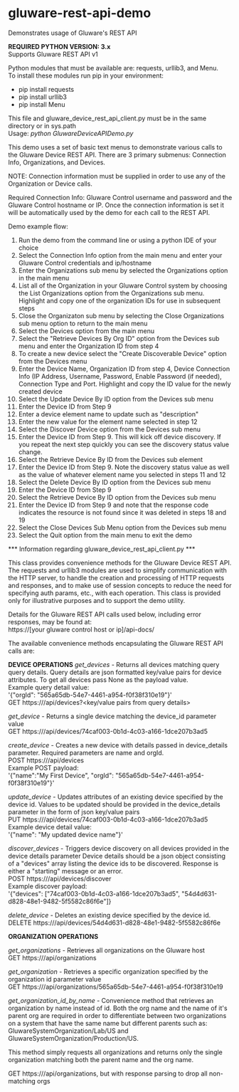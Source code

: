 ﻿# gluware-rest-api-demo

Demonstrates usage of Gluware's REST API

**REQUIRED PYTHON VERSION: 3.x**  
Supports Gluware REST API v1

Python modules that must be available are: requests, urllib3, and Menu.  
To install these modules run pip in your environment:
 - pip install requests 
 - pip install urllib3 
 - pip install Menu

This file and gluware_device_rest_api_client.py must be in the same directory or in sys.path  
Usage: *python GluwareDeviceAPIDemo.py*

This demo uses a set of basic text menus to demonstrate various calls to the Gluware Device REST API. There are 3 primary submenus: Connection Info, Organizations, and Devices.

NOTE: Connection information must be supplied in order to use any of the Organization or Device calls.

Required Connection Info: Gluware Control username and password and the Gluware Control hostname or IP.
Once the connection information is set it will be automatically used by the demo for each call to the REST API.

Demo example flow:
1.  Run the demo from the command line or using a python IDE of your choice
2.  Select the Connection Info option from the main menu and enter your Gluware Control credentials and ip/hostname
3.  Enter the Organizations sub menu by selected the Organizations option in the main menu
4.  List all of the Organization in your Gluware Control system by choosing the List Organizations option from the Organizations sub menu. Highlight and copy one of the organization IDs for use in subsequent steps
5.  Close the Organizaton sub menu by selecting the Close Organizations sub menu option to return to the main menu
6.  Select the Devices option from the main menu
7.  Select the "Retrieve Devices By Org ID" option from the Devices sub menu and enter the Organization ID from step 4
8.  To create a new device select the "Create Discoverable Device" option from the Devices menu
9.  Enter the Device Name, Organization ID from step 4, Device Connection Info (IP Address, Username, Password, Enable Password (if needed), Connection Type and Port. Highlight and copy the ID value for the newly created device
10.  Select the Update Device By ID option from the Devices sub menu
11.  Enter the Device ID from Step 9
12.  Enter a device element name to update such as "description"
13.  Enter the new value for the element name selected in step 12
14.  Select the Discover Device option from the Devices sub menu
15.  Enter the Device ID from Step 9. This will kick off device discovery. If you repeat the next step quickly you can see the discovery status value change.
16.  Select the Retrieve Device By ID from the Devices sub element
17.  Enter the Device ID from Step 9. Note the discovery status value as well as the value of whatever element name you selected in steps 11 and 12
18.  Select the Delete Device By ID option from the Devices sub menu
19.  Enter the Device ID from Step 9
20.  Select the Retrieve Device By ID option from the Devices sub menu
21.  Enter the Device ID from Step 9 and note that the response code indicates the resource is not found since it was deleted in steps 18 and 19
22.  Select the Close Devices Sub Menu option from the Devices sub menu
23.  Select the Quit option from the main menu to exit the demo

*** Information regarding gluware_device_rest_api_client.py ***

This class provides convenience methods for the Gluware Device REST API. The requests and urllib3 modules are used to simplify communication with the HTTP server, to handle the creation and processing of HTTP requests and responses, and to make use of session concepts to reduce the need for specifying auth params, etc., with each operation. This class is provided only for illustrative purposes and to support the demo utility.

Details for the Gluware REST API calls used below, including error responses, may be found at:  
https://[your gluware control host or ip]/api-docs/ 

The available convenience methods encapsulating the Gluware REST API calls are:  

**DEVICE OPERATIONS** 
*get_devices* - Returns all devices matching query query details. Query details are json formatted key/value pairs for device attributes. To get all devices pass None as the payload value.   
Example query detail value:  
'{"orgId": "565a65db-54e7-4461-a954-f0f38f310e19"}'  
GET https:///api/devices?<key/value pairs from query details>

*get_device* - Returns a single device matching the device_id parameter value  
GET https:///api/devices/74caf003-0b1d-4c03-a166-1dce207b3ad5 

*create_device* - Creates a new device with details passed in device_details parameter. Required parameters are name and orgId.  
POST https:///api/devices  
Example POST payload:  
'{"name":"My First Device", "orgId": "565a65db-54e7-4461-a954-f0f38f310e19"}'

*update_device* - Updates attributes of an existing device specified by the device id. Values to be updated should be provided in the device_details parameter in the form of json key/value pairs  
PUT https:///api/devices/74caf003-0b1d-4c03-a166-1dce207b3ad5  
Example device detail value:  
'{"name": "My updated device name"}'

*discover_devices* - Triggers device discovery on all devices provided in the device details parameter Device details should be a json object consisting of a "devices" array listing the device ids to be discovered. Response is either a "starting" message or an error.   
POST https:///api/devices/discover  
Example discover payload:  
'{"devices": ["74caf003-0b1d-4c03-a166-1dce207b3ad5", "54d4d631-d828-48e1-9482-5f5582c86f6e"]}

*delete_device* - Deletes an existing device specified by the device id.  
DELETE https:///api/devices/54d4d631-d828-48e1-9482-5f5582c86f6e

**ORGANIZATION OPERATIONS**

*get_organizations* - Retrieves all organizations on the Gluware host  
GET https:///api/organizations

*get_organization* - Retrieves a specific organization specified by the organization id parameter value  
GET https:///api/organizations/565a65db-54e7-4461-a954-f0f38f310e19

*get_organization_id_by_name* - Convenience method that retrieves an organization by name instead of id. Both the org name and the name of it's parent org are required in order to differentiate between two organizations on a system that have the same name but different parents such as: GluwareSystemOrganization/Lab/US and GluwareSystemOrganization/Production/US.   

This method simply requests all organizations and returns only the single organization matching both the parent name and the org name. 

GET https:///api/organizations, but with response parsing to drop all non-matching orgs
